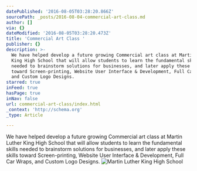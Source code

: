 ```yaml
---
datePublished: '2016-08-05T03:28:20.866Z'
sourcePath: _posts/2016-08-04-commercial-art-class.md
author: []
via: {}
dateModified: '2016-08-05T03:28:20.473Z'
title: 'Commercial Art Class '
publisher: {}
description: >-
  We have helped develop a future growing Commercial art class at Martin Luther
  King High School that will allow students to learn the fundamental skills
  needed to brainstorm solutions for businesses, and later apply these skills
  toward Screen-printing, Website User Interface & Development, Full Car Wraps,
  and Custom Logo Designs.
starred: true
inFeed: true
hasPage: true
inNav: false
url: commercial-art-class/index.html
_context: 'http://schema.org'
_type: Article

---
```

We have helped develop a future growing Commercial art class at Martin Luther King High School that will allow students to learn the fundamental skills needed to brainstorm solutions for businesses, and later apply these skills toward Screen-printing, Website User Interface & Development, Full Car Wraps, and Custom Logo Designs.
![Martin Luther King High School ](https://the-grid-user-content.s3-us-west-2.amazonaws.com/6dfbceb5-0b9d-4e82-8ee6-96163fd78740.jpg)